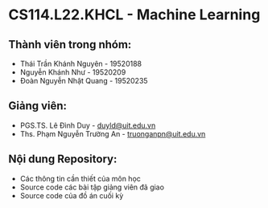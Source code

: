 # CS114.L22.KHCL - Machine Learning

## Thành viên trong nhóm:
* Thái Trần Khánh Nguyên - 19520188
* Nguyễn Khánh Như - 19520209
* Đoàn Nguyễn Nhật Quang - 19520235

## Giảng viên:
* PGS.TS. Lê Đình Duy - duyld@uit.edu.vn
* Ths. Phạm Nguyễn Trường An - truonganpn@uit.edu.vn

## Nội dung Repository:
* Các thông tin cần thiết của môn học
* Source code các bài tập giảng viên đã giao
* Source code của đồ án cuối kỳ
